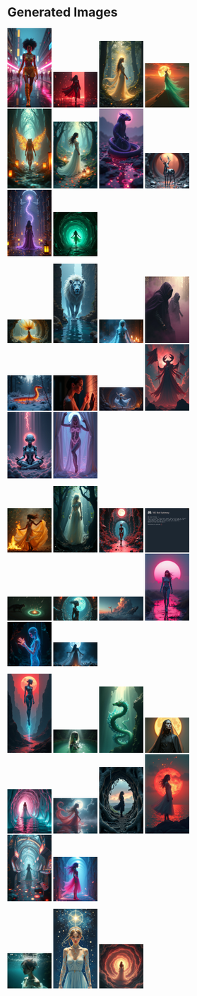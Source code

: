 # Generated Images



<img src="2025_07_21_01.png" width="100"/> <img src="2025_07_21_02.png" width="100"/> <img src="2025_07_21_03.png" width="100"/> <img src="2025_07_21_04.png" width="100"/> <img src="2025_07_21_05.png" width="100"/> <img src="2025_07_21_06.png" width="100"/> <img src="2025_07_21_07.png" width="100"/> <img src="2025_07_21_08.png" width="100"/> <img src="2025_07_21_09.png" width="100"/> <img src="2025_07_21_10.png" width="100"/>

<img src="2025_07_21_11.png" width="100"/> <img src="2025_07_21_12.png" width="100"/> <img src="2025_07_21_13.png" width="100"/> <img src="2025_07_21_14.png" width="100"/> <img src="2025_07_21_15.png" width="100"/> <img src="2025_07_21_16.png" width="100"/> <img src="2025_07_21_17.png" width="100"/> <img src="2025_07_21_18.png" width="100"/> <img src="2025_07_21_19.png" width="100"/> <img src="2025_07_21_20.png" width="100"/>

<img src="2025_07_21_21.png" width="100"/> <img src="2025_07_21_22.png" width="100"/> <img src="2025_07_21_23.png" width="100"/> <img src="2025_07_21_24.png" width="100"/> <img src="2025_07_21_25.png" width="100"/> <img src="2025_07_21_26.png" width="100"/> <img src="2025_07_21_27.png" width="100"/> <img src="2025_07_21_28.png" width="100"/> <img src="2025_07_21_29.png" width="100"/> <img src="2025_07_21_30.png" width="100"/>

<img src="2025_07_21_31.png" width="100"/> <img src="2025_07_21_32.png" width="100"/> <img src="2025_07_21_33.png" width="100"/> <img src="2025_07_21_34.png" width="100"/> <img src="2025_07_21_35.png" width="100"/> <img src="2025_07_21_36.png" width="100"/> <img src="2025_07_21_37.png" width="100"/> <img src="2025_07_21_38.png" width="100"/> <img src="2025_07_21_39.png" width="100"/> <img src="2025_07_21_40.png" width="100"/>

<img src="2025_07_21_41.png" width="100"/> <img src="2025_07_21_42.png" width="100"/> <img src="2025_07_21_43.png" width="100"/>